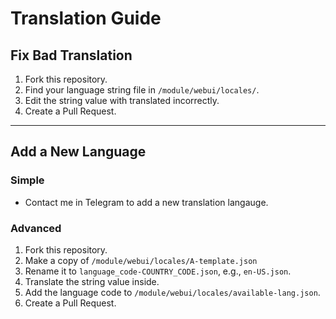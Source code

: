 # Translation Guide
## Fix Bad Translation
1. Fork this repository.
2. Find your language string file in `/module/webui/locales/`.
3. Edit the string value with translated incorrectly.
4. Create a Pull Request.

---
## Add a New Language
### Simple
- Contact me in Telegram to add a new translation langauge.

### Advanced
1. Fork this repository.
2. Make a copy of `/module/webui/locales/A-template.json`
3. Rename it to `language_code-COUNTRY_CODE.json`, e.g., `en-US.json`.
4. Translate the string value inside.
5. Add the language code to `/module/webui/locales/available-lang.json`.
6. Create a Pull Request.
